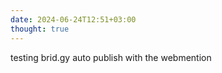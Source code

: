 ```yaml
---
date: 2024-06-24T12:51+03:00
thought: true
---
```


testing brid.gy auto publish with the webmention
